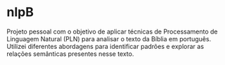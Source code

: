 # nlpB
Projeto pessoal com o objetivo de aplicar técnicas de Processamento de Linguagem Natural (PLN) para analisar o texto da Bíblia em português. Utilizei diferentes abordagens para identificar padrões e explorar as relações semânticas presentes nesse texto.
